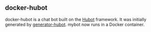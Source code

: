 ## docker-hubot

docker-hubot is a chat bot built on the [Hubot][hubot] framework. It was initially generated by [generator-hubot][generator-hubot]. mybot now runs in a Docker container.

[hubot]: http://hubot.github.com
[generator-hubot]: https://github.com/github/generator-hubot


